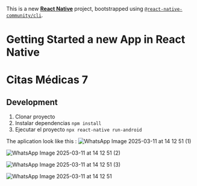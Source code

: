 This is a new [**React Native**](https://reactnative.dev) project, bootstrapped using [`@react-native-community/cli`](https://github.com/react-native-community/cli).

# Getting Started a new App in React Native

# Citas Médicas 7

## Development
1. Clonar proyecto
2. Instalar dependencias ```npm install```
3. Ejecutar el proyecto ```npx react-native run-android```

The aplication look like this :
![WhatsApp Image 2025-03-11 at 14 12 51 (1)](https://github.com/user-attachments/assets/a4a61941-d563-4cc3-8d7c-2437da233806)

![WhatsApp Image 2025-03-11 at 14 12 51 (2)](https://github.com/user-attachments/assets/9c932fcc-8d74-49ec-a175-a88a6d11168d)

![WhatsApp Image 2025-03-11 at 14 12 51 (3)](https://github.com/user-attachments/assets/67abf5b6-8a9b-498b-804c-cc46ef862c48)

![WhatsApp Image 2025-03-11 at 14 12 51](https://github.com/user-attachments/assets/33e61dd8-02d8-4bd2-8dcd-a5397f39922b)
